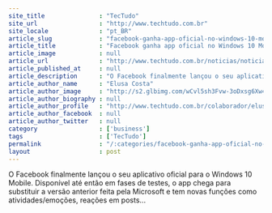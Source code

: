```yaml
---
site_title               : "TecTudo"
site_url                 : "http://www.techtudo.com.br"
site_locale              : "pt_BR"
article_slug             : "facebook-ganha-app-oficial-no-windows-10-mobile-veja-o-que-muda"
article_title            : "Facebook ganha app oficial no Windows 10 Mobile; veja o que muda"
article_image            : null
article_url              : "http://www.techtudo.com.br/noticias/noticia/2016/08/facebook-ganha-app-oficial-no-windows-10-mobile-veja-o-que-muda.html"
article_published_at     : null
article_description      : "O Facebook finalmente lançou o seu aplicativo oficial para o Windows 10 Mobile. Disponível até então em fases de testes, o app chega para substituir a versão anterior feita pela Microsoft e tem novas funções como atividades/emoções, reações em posts..."
article_author_name      : "Elusa Costa"
article_author_image     : "http://s2.glbimg.com/wCvl5sh3Fvw-3oDxsg6Xw4uc3X8=/30x30/s2.glbimg.com/n1cnT0TvBDhpJIGDdYmzcZUKJdU=/0x0:170x170/140x140/s.glbimg.com/po/tt2/f/original/2014/01/13/elusa_costa.png"
article_author_biography : null
article_author_profile   : "http://www.techtudo.com.br/colaborador/elusa-costa.html"
article_author_facebook  : null
article_author_twitter   : null
category                 : ['business']
tags                     : ['TecTudo']
permalink                : "/:categories/facebook-ganha-app-oficial-no-windows-10-mobile-veja-o-que-muda/"
layout                   : post
---
```


O Facebook finalmente lançou o seu aplicativo oficial para o Windows 10 Mobile. Disponível até então em fases de testes, o app chega para substituir a versão anterior feita pela Microsoft e tem novas funções como atividades/emoções, reações em posts...
